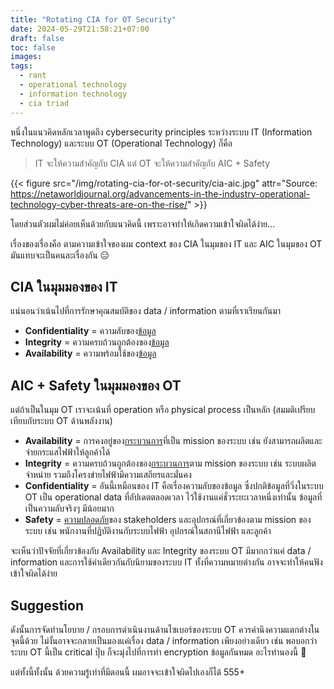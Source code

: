 ```yaml
---
title: "Rotating CIA for OT Security"
date: 2024-05-29T21:58:21+07:00
draft: false
toc: false
images:
tags:
  - rant
  - operational technology
  - information technology
  - cia triad
---
```


หนึ่งในแนวคิดหลักเวลาพูดถึง cybersecurity principles ระหว่างระบบ IT (Information Technology) และระบบ OT (Operational Technology) ก็คือ

> IT จะให้ความสำคัญกับ CIA แต่ OT จะให้ความสำคัญกับ AIC + Safety

{{< figure src="/img/rotating-cia-for-ot-security/cia-aic.jpg" attr="Source: https://netaworldjournal.org/advancements-in-the-industry-operational-technology-cyber-threats-are-on-the-rise/" >}}

โดยส่วนตัวผมไม่ค่อยเห็นด้วยกับแนวคิดนี้ เพราะอาจทำให้เกิดความเข้าใจผิดได้ง่าย&hellip;

เรื่องของเรื่องคือ ตามความเข้าใจของผม context ของ CIA ในมุมของ IT และ AIC ในมุมของ OT มันแทบจะเป็นคนละเรื่องกัน 😑

## CIA ในมุมมองของ IT

แน่นอนว่าเน้นไปที่การรักษาคุณสมบัติของ data / information ตามที่เราเรียนกันมา

* **Confidentiality** = ความลับของ<ins>ข้อมูล</ins>
* **Integrity** = ความครบถ้วนถูกต้องของ<ins>ข้อมูล</ins>
* **Availability** = ความพร้อมใช้ของ<ins>ข้อมูล</ins>

## AIC + Safety ในมุมมองของ OT

แต่ถ้าเป็นในมุม OT เราจะเน้นที่ operation หรือ physical process เป็นหลัก (สมมติเปรียบเทียบกับระบบ OT ด้านพลังงาน)

* **Availability** = การคงอยู่ของ<ins>กระบวนการ</ins>ที่เป็น mission ของระบบ เช่น ยังสามารถผลิตและจ่ายกระแสไฟฟ้าให้ลูกค้าได้
* **Integrity** = ความครบถ้วนถูกต้องของ<ins>กระบวนการ</ins>ตาม mission ของระบบ เช่น ระบบผลิต จำหน่าย รวมถึงโครงข่ายไฟฟ้ามีความเสถียรและมั่นคง
* **Confidentiality** = อันนี้เหมือนของ IT คือเรื่องความลับของข้อมูล ซึ่งปกติข้อมูลที่วิ่งในระบบ OT เป็น operational data ที่อัปเดตตลอดเวลา ไว้ใช้งานแค่ชั่วระยะเวลาหนึ่งเท่านั้น ข้อมูลที่เป็นความลับจริงๆ มีน้อยมาก
* **Safety** = <ins>ความปลอดภัย</ins>ของ stakeholders และอุปกรณ์ที่เกี่ยวข้องตาม mission ของระบบ เช่น พนักงานที่ปฏิบัติงานกับระบบไฟฟ้า อุปกรณ์ในสถานีไฟฟ้า และลูกค้า

จะเห็นว่าปัจจัยที่เกี่ยวข้องกับ Availability และ Integrity ของระบบ OT มีมากกว่าแค่ data / information และการใช้คำเดียวกันกับนิยามของระบบ IT ทั้งที่ความหมายต่างกัน อาจจะทำให้คนฟังเข้าใจผิดได้ง่าย

## Suggestion

ดังนั้นการจัดทำนโยบาย / กรอบการดำเนินงานด้านไซเบอร์ของระบบ OT ควรคำนึงความแตกต่างในจุดนี้ด้วย ไม่งั้นอาจจะกลายเป็นมองแค่เรื่อง data / information เพียงอย่างเดียว เช่น พอบอกว่าระบบ OT นี้เป็น critical ปุ๊บ ก็จะมุ่งไปที่การทำ encryption ข้อมูลกันหมด อะไรทำนองนี้ 🤪

แต่ทั้งนี้ทั้งนั้น ด้วยความรู้เท่าที่มีตอนนี้ ผมอาจจะเข้าใจผิดไปเองก็ได้ 555+
